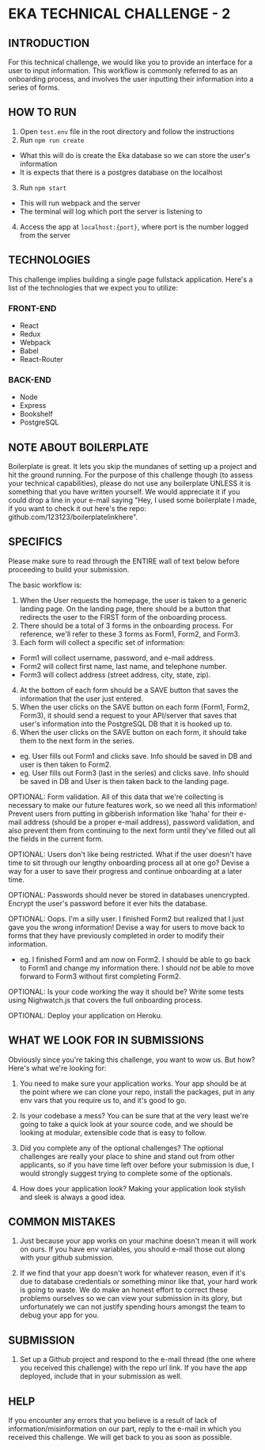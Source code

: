 # EKA TECHNICAL CHALLENGE - 2


## INTRODUCTION
For this technical challenge, we would like you to provide an interface for a user to input information. This workflow is commonly referred to as an onboarding process, and involves the user inputting their information into a series of forms.

## HOW TO RUN
1. Open `test.env` file in the root directory and follow the instructions
2. Run `npm run create`
  * What this will do is create the Eka database so we can store the user's information
  * It is expects that there is a postgres database on the localhost
3. Run `npm start`
  * This will run webpack and the server
  * The terminal will log which port the server is listening to
4. Access the app at `localhost:{port}`, where port is the number logged from the server

## TECHNOLOGIES
This challenge implies building a single page fullstack application. Here's a list of the technologies that we expect you to utilize:

### FRONT-END
* React
* Redux
* Webpack
* Babel
* React-Router

### BACK-END
* Node
* Express
* Bookshelf
* PostgreSQL

## NOTE ABOUT BOILERPLATE
Boilerplate is great. It lets you skip the mundanes of setting up a project and hit the ground running. For the purpose of this challenge though (to assess your technical capabilities), please do not use any boilerplate UNLESS it is something that you have written yourself. We would appreciate it if you could drop a line in your e-mail saying "Hey, I used some boilerplate I made, if you want to check it out here's the repo: github.com/123123/boilerplatelinkhere".

## SPECIFICS
Please make sure to read through the ENTIRE wall of text below before proceeding to build your submission.

The basic workflow is:
1.  When the User requests the homepage, the user is taken to a generic landing page. On the landing page, there should be a button that redirects the user to the FIRST form of the onboarding process.
2.  There should be a total of 3 forms in the onboarding process. For reference, we'll refer to these 3 forms as Form1, Form2, and Form3.
3.  Each form will collect a specific set of information:
  * Form1 will collect username, password, and e-mail address.
  * Form2 will collect first name, last name, and telephone number.
  * Form3 will collect address (street address, city, state, zip).
4.  At the bottom of each form should be a SAVE button that saves the information that the user just entered.
5.  When the user clicks on the SAVE button on each form (Form1, Form2, Form3), it should send a request to your API/server that saves that user's information into the PostgreSQL DB that it is hooked up to.
6.  When the user clicks on the SAVE button on each form, it should take them to the next form in the series.
  * eg. User fills out Form1 and clicks save. Info should be saved in DB and user is then taken to Form2.
  * eg. User fills out Form3 (last in the series) and clicks save. Info should be saved in DB and User is then taken back to the landing page.

OPTIONAL: Form validation. All of this data that we're collecting is necessary to make our future features work, so we need all this information! Prevent users from putting in gibberish information like 'haha' for their e-mail address (should be a proper e-mail address), password validation, and also prevent them from continuing to the next form until they've filled out all the fields in the current form.

OPTIONAL: Users don't like being restricted. What if the user doesn't have time to sit through our lengthy onboarding process all at one go? Devise a way for a user to save their progress and continue onboarding at a later time.

OPTIONAL: Passwords should never be stored in databases unencrypted. Encrypt the user's password before it ever hits the database.

OPTIONAL: Oops. I'm a silly user. I finished Form2 but realized that I just gave you the wrong information! Devise a way for users to move back to forms that they have previously completed in order to modify their information.
  * eg. I finished Form1 and am now on Form2. I should be able to go back to Form1 and change my information there. I should _not_ be able to move forward to Form3 without first completing Form2.

OPTIONAL: Is your code working the way it should be? Write some tests using Nighwatch.js that covers the full onboarding process.

OPTIONAL: Deploy your application on Heroku.

## WHAT WE LOOK FOR IN SUBMISSIONS
Obviously since you're taking this challenge, you want to wow us. But how? Here's what we're looking for:

1. You need to make sure your application works. Your app should be at the point where we can clone your repo, install the packages, put in any env vars that you require us to, and it's good to go.

2. Is your codebase a mess? You can be sure that at the very least we're going to take a quick look at your source code, and we should be looking at modular, extensible code that is easy to follow.

3. Did you complete any of the optional challenges? The optional challenges are really your place to shine and stand out from other applicants, so if you have time left over before your submission is due, I would strongly suggest trying to complete some of the optionals.

4. How does your application look? Making your application look stylish and sleek is always a good idea.

## COMMON MISTAKES

1. Just because your app works on your machine doesn't mean it will work on ours. If you have env variables, you should e-mail those out along with your github submission.

2. If we find that your app doesn't work for whatever reason, even if it's due to database credentials or something minor like that, your hard work is going to waste. We do make an honest effort to correct these problems ourselves so we can view your submission in its glory, but unfortunately we can not justify spending hours amongst the team to debug your app for you.

## SUBMISSION

1. Set up a Github project and respond to the e-mail thread (the one where you received this challenge) with the repo url link. If you have the app deployed, include that in your submission as well.

## HELP
If you encounter any errors that you believe is a result of lack of information/misinformation on our part, reply to the e-mail in which you received this challenge. We will get back to you as soon as possible.
